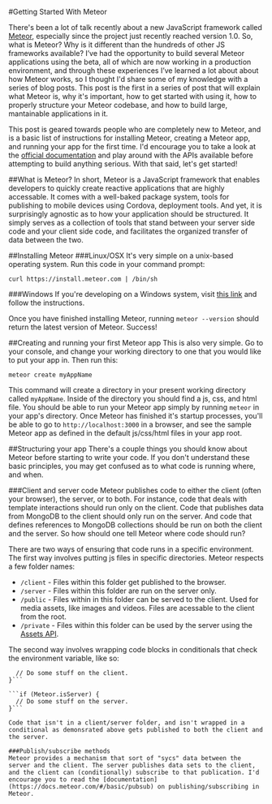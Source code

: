 #Getting Started With Meteor

There's been a lot of talk recently about a new JavaScript framework called [Meteor](http://meteor.com), especially since the project just recently reached version 1.0. So, what is Meteor? Why is it different than the hundreds of other JS frameworks available? I’ve had the opportunity to build several Meteor applications using the beta, all of which are now working in a production environment, and through these experiences I’ve learned a lot about about how Meteor works, so I thought I'd share some of my knowledge with a series of blog posts. This post is the first in a series of post that will explain what Meteor is, why it's important, how to get started with using it, how to properly structure your Meteor codebase, and how to build large, mantainable applications in it. 

This post is geared towards people who are completely new to Meteor, and is a basic list of instructions for installing Meteor, creating a Meteor app, and running your app for the first time. I'd encourage you to take a look at the [official documentation](docs.meteor.com) and play around with the APIs available before attempting to build anything serious. With that said, let's get started!

##What is Meteor?
In short, Meteor is a JavaScript framework that enables developers to quickly create reactive applications that are highly accessable. It comes with a well-baked package system, tools for publishing to mobile devices using Cordova, deployment tools. And yet, it is surprisingly agnostic as to how your application should be structured. It simply serves as a collection of tools that stand between your server side code and your client side code, and facilitates the organized transfer of data between the two.

##Installing Meteor
###Linux/OSX
It's very simple on a unix-based operating system. Run this code in your command prompt:

```curl https://install.meteor.com | /bin/sh```

###Windows
If you're developing on a Windows system, visit [this link](http://win.meteor.com) and follow the instructions.


Once you have finished installing Meteor, running `meteor --version` should return the latest version of Meteor. Success!


##Creating and running your first Meteor app
This is also very simple. Go to your console, and change your working directory to one that you would like to put your app in. Then run this:

```meteor create myAppName```

This command will create a directory in your present working directory called `myAppName`. Inside of the directory you should find a js, css, and html file. You should be able to run your Meteor app simply by running `meteor` in your app's directory. Once Meteor has finished it's startup processes, you'll be able to go to `http://localhost:3000` in a browser, and see the sample Meteor app as defined in the default js/css/html files in your app root. 

##Structuring your app
There's a couple things you should know about Meteor before starting to write your code. If you don't understand these basic principles, you may get confused as to what code is running where, and when.

###Client and server code
Meteor publishes code to either the client (often your browser), the server, or to both. For instance, code that deals with template interactions should run only on the client. Code that publishes data from MongoDB to the client should only run on the server. And code that defines references to MongoDB collections should be run on both the client and the server. So how should one tell Meteor where code should run?

There are two ways of ensuring that code runs in a specific environment. The first way involves putting js files in specific directories. Meteor respects a few folder names:

* `/client` - Files within this folder get published to the browser.
* `/server` - Files within this folder are run on the server only.
* `/public` - Files within in this folder can be served to the client. Used for media assets, like images and videos. Files are acessable to the client from the root.
* `/private` - Files within this folder can be used by the server using the [Assets API](https://docs.meteor.com/#assets).

The second way involves wrapping code blocks in conditionals that check the environment variable, like so:

```if (Meteor.isClient) {
  // Do some stuff on the client.
}```

```if (Meteor.isServer) {
  // Do some stuff on the server.
}```

Code that isn't in a client/server folder, and isn't wrapped in a conditional as demonsrated above gets published to both the client and the server.

###Publish/subscribe methods
Meteor provides a mechanism that sort of "sycs" data between the server and the client. The server publishes data sets to the client, and the client can (conditionally) subscribe to that publication. I'd encourage you to read the [documentation](https://docs.meteor.com/#/basic/pubsub) on publishing/subscribing in Meteor.

